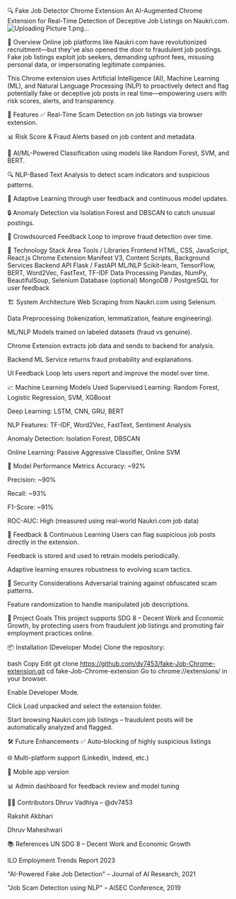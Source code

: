 🔍 Fake Job Detector Chrome Extension
An AI-Augmented Chrome Extension for Real-Time Detection of Deceptive Job Listings on Naukri.com.
![Uploading Picture 1.png…]()



📌 Overview
Online job platforms like Naukri.com have revolutionized recruitment—but they've also opened the door to fraudulent job postings. Fake job listings exploit job seekers, demanding upfront fees, misusing personal data, or impersonating legitimate companies.

This Chrome extension uses Artificial Intelligence (AI), Machine Learning (ML), and Natural Language Processing (NLP) to proactively detect and flag potentially fake or deceptive job posts in real time—empowering users with risk scores, alerts, and transparency.

🚀 Features
✅ Real-Time Scam Detection on job listings via browser extension.

📊 Risk Score & Fraud Alerts based on job content and metadata.

🧠 AI/ML-Powered Classification using models like Random Forest, SVM, and BERT.

🔍 NLP-Based Text Analysis to detect scam indicators and suspicious patterns.

🔄 Adaptive Learning through user feedback and continuous model updates.

🔒 Anomaly Detection via Isolation Forest and DBSCAN to catch unusual postings.

👥 Crowdsourced Feedback Loop to improve fraud detection over time.

🧠 Technology Stack
Area	Tools / Libraries
Frontend	HTML, CSS, JavaScript, React.js
Chrome Extension	Manifest V3, Content Scripts, Background Services
Backend API	Flask / FastAPI
ML/NLP	Scikit-learn, TensorFlow, BERT, Word2Vec, FastText, TF-IDF
Data Processing	Pandas, NumPy, BeautifulSoup, Selenium
Database (optional)	MongoDB / PostgreSQL for user feedback

🏗️ System Architecture
Web Scraping from Naukri.com using Selenium.

Data Preprocessing (tokenization, lemmatization, feature engineering).

ML/NLP Models trained on labeled datasets (fraud vs genuine).

Chrome Extension extracts job data and sends to backend for analysis.

Backend ML Service returns fraud probability and explanations.

UI Feedback Loop lets users report and improve the model over time.

📈 Machine Learning Models Used
Supervised Learning: Random Forest, Logistic Regression, SVM, XGBoost

Deep Learning: LSTM, CNN, GRU, BERT

NLP Features: TF-IDF, Word2Vec, FastText, Sentiment Analysis

Anomaly Detection: Isolation Forest, DBSCAN

Online Learning: Passive Aggressive Classifier, Online SVM

🧪 Model Performance Metrics
Accuracy: ~92%

Precision: ~90%

Recall: ~93%

F1-Score: ~91%

ROC-AUC: High (measured using real-world Naukri.com job data)

🔄 Feedback & Continuous Learning
Users can flag suspicious job posts directly in the extension.

Feedback is stored and used to retrain models periodically.

Adaptive learning ensures robustness to evolving scam tactics.

🔐 Security Considerations
Adversarial training against obfuscated scam patterns.

Feature randomization to handle manipulated job descriptions.

🧭 Project Goals
This project supports SDG 8 – Decent Work and Economic Growth, by protecting users from fraudulent job listings and promoting fair employment practices online.

📦 Installation (Developer Mode)
Clone the repository:

bash
Copy
Edit
git clone https://github.com/dv7453/fake-Job-Chrome-extension.git
cd fake-Job-Chrome-extension
Go to chrome://extensions/ in your browser.

Enable Developer Mode.

Click Load unpacked and select the extension folder.

Start browsing Naukri.com job listings – fraudulent posts will be automatically analyzed and flagged.

🛠️ Future Enhancements
✅ Auto-blocking of highly suspicious listings

🌐 Multi-platform support (LinkedIn, Indeed, etc.)

📱 Mobile app version

📊 Admin dashboard for feedback review and model tuning

👨‍💻 Contributors
Dhruv Vadhiya – @dv7453

Rakshit Akbhari

Dhruv Maheshwari

📚 References
UN SDG 8 – Decent Work and Economic Growth

ILO Employment Trends Report 2023

"AI-Powered Fake Job Detection" – Journal of AI Research, 2021

"Job Scam Detection using NLP" – AISEC Conference, 2019

